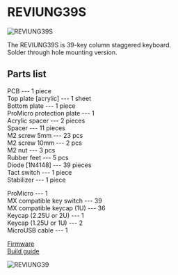 # REVIUNG39S  
![REVIUNG39S](https://github.com/gtips/reviung/blob/master/reviung39s/image/REVIUNG39s-1.jpg)  

The REVIUNG39S is 39-key column staggered keyboard.  
Solder through hole mounting version.  

## Parts list  

PCB --- 1 piece  
Top plate [acrylic] --- 1 sheet  
Bottom plate --- 1 piece  
ProMicro protection plate --- 1  
Acrylic spacer --- 2 pieces  
Spacer --- 11 pieces  
M2 screw 5mm --- 23 pcs  
M2 screw 10mm --- 2 pcs  
M2 nut --- 3 pcs  
Rubber feet --- 5 pcs  
Diode [1N4148] --- 39 pieces  
Tact switch --- 1 piece  
Stabilizer --- 1 piece  

ProMicro --- 1  
MX compatible key switch --- 39  
MX compatible keycap (1U) --- 36  
Keycap (2.25U or 2U) --- 1  
Keycap (1.25U or 1U) --- 2  
MicroUSB cable --- 1  
  
[Firmware](https://github.com/qmk/qmk_firmware/tree/master/keyboards/reviung39)  
[Build guide](https://reviung.com/build-guide/112/)  
  
![REVIUNG39](https://github.com/gtips/reviung/blob/master/reviung39s/image/REVIUNG39s-5.jpg)  
  
